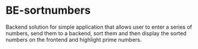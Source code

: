 # BE-sortnumbers
Backend solution for simple application that allows user to enter a series of numbers, send them to a backend, sort them and then display the sorted numbers on the frontend and highlight prime numbers.
